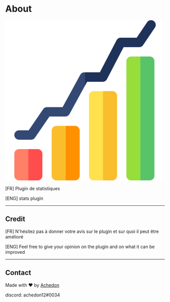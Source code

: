 # About

![icon](icon.png)

[FR] Plugin de statistiques

[ENG] stats plugin

-----------------
## Credit

[FR] N'hésitez pas à donner votre avis sur le plugin et sur quoi il peut être amélioré

[ENG] Feel free to give your opinion on the plugin and on what it can be improved

-----------------

## Contact

Made with ❤ by [Achedon](https://github.com/achedon12)

discord: achedon12#0034



